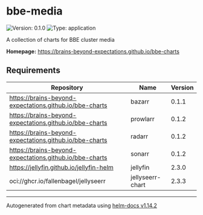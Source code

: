 # bbe-media

![Version: 0.1.0](https://img.shields.io/badge/Version-0.1.0-informational?style=flat-square) ![Type: application](https://img.shields.io/badge/Type-application-informational?style=flat-square)

A collection of charts for BBE cluster media

**Homepage:** <https://brains-beyond-expectations.github.io/bbe-charts>

## Requirements

| Repository | Name | Version |
|------------|------|---------|
| https://brains-beyond-expectations.github.io/bbe-charts | bazarr | 0.1.1 |
| https://brains-beyond-expectations.github.io/bbe-charts | prowlarr | 0.1.2 |
| https://brains-beyond-expectations.github.io/bbe-charts | radarr | 0.1.2 |
| https://brains-beyond-expectations.github.io/bbe-charts | sonarr | 0.1.2 |
| https://jellyfin.github.io/jellyfin-helm | jellyfin | 2.3.0 |
| oci://ghcr.io/fallenbagel/jellyseerr | jellyseerr-chart | 2.3.3 |

----------------------------------------------
Autogenerated from chart metadata using [helm-docs v1.14.2](https://github.com/norwoodj/helm-docs/releases/v1.14.2)
